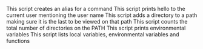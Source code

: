 This script creates an alias for a command
This script prints hello to the current user mentioning the user name
This script adds a directory to a path making sure it is the last to be viewed on that path
This script counts the total number of directories on the PATH
This script prints environmental variables
This script lists local variables, environmental variables and functions

